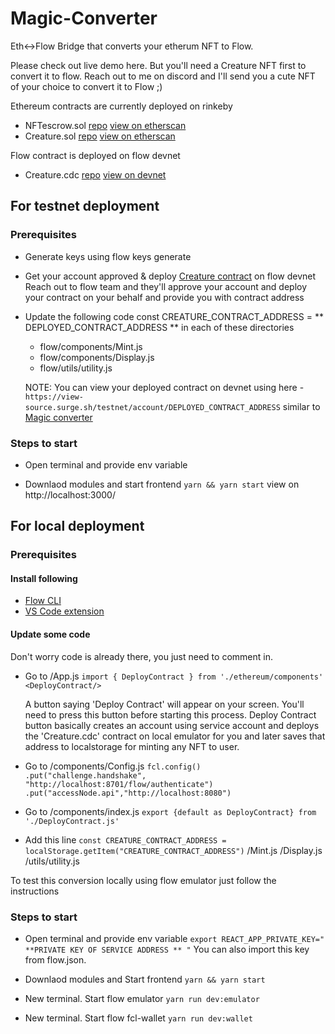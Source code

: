 
# Magic-Converter

Eth<->Flow Bridge that converts your etherum NFT to Flow.

Please check out live demo here.
But you'll need a Creature NFT first to convert it to flow. Reach out to me on discord and I'll send you a cute NFT of your choice to convert it to Flow ;)

Ethereum contracts are currently deployed on rinkeby
* NFTescrow.sol [repo]() [view on etherscan](https://rinkeby.etherscan.io/address/0x556B0560205E62c3F690d86C775138d1f9911FA3#tokentxnsErc721)
* Creature.sol  [repo]() [view on etherscan](https://rinkeby.etherscan.io/address/0x6e725769394A8821fCadD267a2DEf2e69acF666f)

Flow contract is deployed on flow devnet
* Creature.cdc  [repo]() [view on devnet](https://view-source.surge.sh/testnet/account/0xb701d39c688efd5b)



## For testnet deployment

### Prerequisites

- Generate keys using
  flow keys generate

- Get your account approved & deploy [Creature contract](link) on flow devnet
  Reach out to flow team and they'll approve your account and deploy your contract on your behalf and provide you with contract address

- Update the following code
  const CREATURE_CONTRACT_ADDRESS = ** DEPLOYED_CONTRACT_ADDRESS **
  in each of these directories
  * flow/components/Mint.js
  * flow/components/Display.js
  * flow/utils/utility.js

  NOTE: You can view your deployed contract on devnet using here - `https://view-source.surge.sh/testnet/account/DEPLOYED_CONTRACT_ADDRESS`
  similar to [Magic converter](https://view-source.surge.sh/testnet/account/0xb701d39c688efd5b)

### Steps to start

* Open terminal and provide env variable


* Downlaod modules and start frontend
  `yarn && yarn start`
  view on http://localhost:3000/



## For local deployment

### Prerequisites

#### Install following
* [Flow CLI](https://docs.onflow.org/docs/cli)
* [VS Code extension](https://docs.onflow.org/docs/visual-studio-code-extension)

#### Update some code  

Don't worry code is already there, you just need to comment in.

- Go to /App.js
  `
  import { DeployContract } from './ethereum/components'
  <DeployContract/>
  `

  A button saying 'Deploy Contract' will appear on your screen. You'll need to press this button before starting this process.
  Deploy Contract button basically creates an account using service account and deploys the 'Creature.cdc' contract on local emulator for you and later saves that address to localstorage for minting any NFT to user.  

- Go to /components/Config.js
  `
  fcl.config()
         .put("challenge.handshake", "http://localhost:8701/flow/authenticate")
         .put("accessNode.api","http://localhost:8080")
  `

- Go to /components/index.js
  `export {default as DeployContract} from './DeployContract.js'`

- Add this line
  `const CREATURE_CONTRACT_ADDRESS = localStorage.getItem("CREATURE_CONTRACT_ADDRESS")`
  /Mint.js
  /Display.js
  /utils/utility.js


To test this conversion locally using flow emulator just follow the instructions

### Steps to start

* Open terminal and provide env variable
  `export REACT_APP_PRIVATE_KEY=" **PRIVATE KEY OF SERVICE ADDRESS ** "`
  You can also import this key from flow.json.

* Downlaod modules and Start frontend
  `yarn && yarn start`

* New terminal. Start flow emulator
  `yarn run dev:emulator`

* New terminal. Start flow fcl-wallet
  `yarn run dev:wallet`
